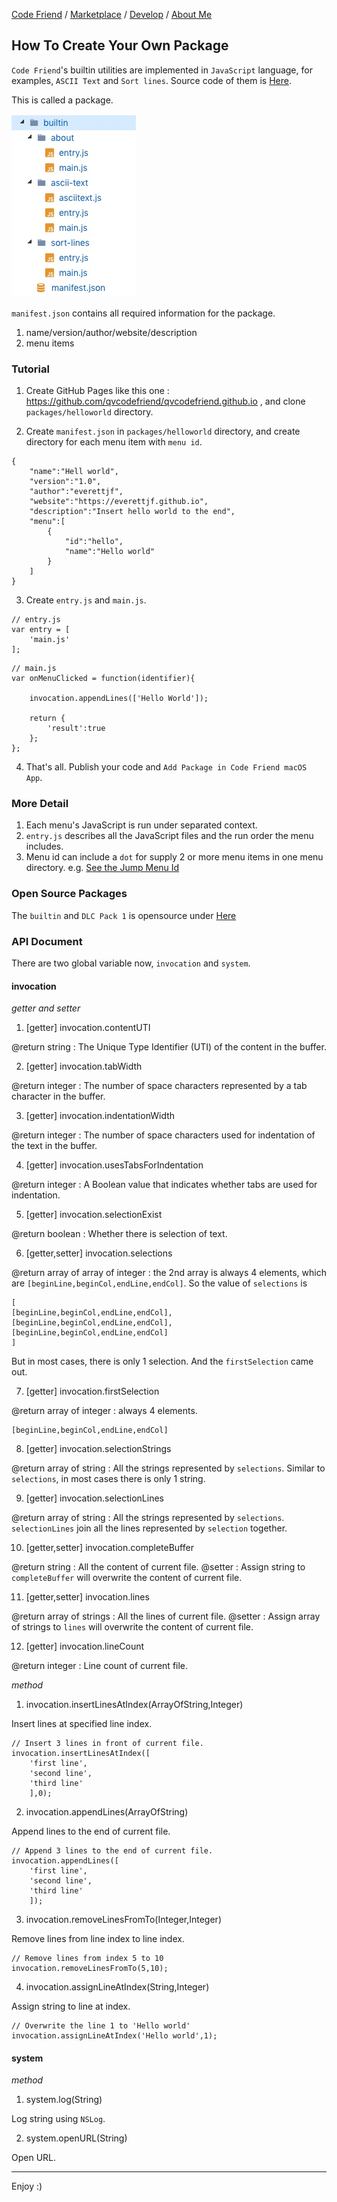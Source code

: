 [Code Friend](https://qvcodefriend.github.io/) / [Marketplace](https://qvcodefriend.github.io/marketplace) / [Develop](https://qvcodefriend.github.io/develop) / [About Me](https://github.com/everettjf)

## How To Create Your Own Package

`Code Friend`'s builtin utilities are implemented in `JavaScript` language, for examples, `ASCII Text` and `Sort lines`. Source code of them is [Here](https://github.com/qvcodefriend/qvcodefriend.github.io/tree/master/packages/builtin).

This is called a package. 

![](/media/15419514349346.jpg)

`manifest.json` contains all required information for the package.

1. name/version/author/website/description
2. menu items



### Tutorial

1) Create GitHub Pages like this one : <https://github.com/qvcodefriend/qvcodefriend.github.io> , and clone `packages/helloworld` directory.

2) Create `manifest.json` in `packages/helloworld` directory, and create directory for each menu item with `menu id`.

```
{
    "name":"Hell world",
    "version":"1.0",
    "author":"everettjf",
    "website":"https://everettjf.github.io",
    "description":"Insert hello world to the end",
    "menu":[
        {
            "id":"hello",
            "name":"Hello world"
        }
    ]
}
```

3) Create `entry.js` and `main.js`.

```
// entry.js
var entry = [
    'main.js'
];
```

```
// main.js
var onMenuClicked = function(identifier){

    invocation.appendLines(['Hello World']);

    return {
        'result':true
    };
};
```

4) That's all. Publish your code and `Add Package in Code Friend macOS App`.

### More Detail

1. Each menu's JavaScript is run under separated context.
2. `entry.js` describes all the JavaScript files and the run order the menu includes.
3. Menu id can include a `dot` for supply 2 or more menu items in one menu directory. e.g. [See the Jump Menu Id](https://github.com/qvcodefriend/qvcodefriend.github.io/blob/master/packages/dlc/manifest.json)

### Open Source Packages

The `builtin` and `DLC Pack 1` is opensource under [Here](https://github.com/qvcodefriend/qvcodefriend.github.io/tree/master/packages)

### API Document

There are two global variable now, `invocation` and `system`.

#### invocation

*getter and setter*

1) [getter] invocation.contentUTI

@return string : The Unique Type Identifier (UTI) of the content in the buffer.

2) [getter] invocation.tabWidth

@return integer : The number of space characters represented by a tab character in the buffer.

3) [getter] invocation.indentationWidth

@return integer : The number of space characters used for indentation of the text in the buffer.

4) [getter] invocation.usesTabsForIndentation

@return integer : A Boolean value that indicates whether tabs are used for indentation.

5) [getter] invocation.selectionExist

@return boolean : Whether there is selection of text.

6) [getter,setter] invocation.selections

@return array of array of integer : the 2nd array is always 4 elements, which are `[beginLine,beginCol,endLine,endCol]`. So the value of `selections` is 

```
[
[beginLine,beginCol,endLine,endCol],
[beginLine,beginCol,endLine,endCol],
[beginLine,beginCol,endLine,endCol]
]
```

But in most cases, there is only 1 selection. And the `firstSelection` came out.

7) [getter] invocation.firstSelection

@return array of integer : always 4 elements.

```
[beginLine,beginCol,endLine,endCol]
```

8) [getter] invocation.selectionStrings

@return array of string : All the strings represented by `selections`. Similar to `selections`, in most cases there is only 1 string.

9) [getter] invocation.selectionLines

@return array of string : All the strings represented by `selections`. `selectionLines` join all the lines represented by `selection` together.

10) [getter,setter] invocation.completeBuffer

@return string : All the content of current file.
@setter : Assign string to `completeBuffer` will overwrite the content of current file.

11) [getter,setter] invocation.lines

@return array of strings : All the lines of current file.
@setter : Assign array of strings to `lines` will overwrite the content of current file.


12) [getter] invocation.lineCount

@return integer : Line count of current file.

*method*

1) invocation.insertLinesAtIndex(ArrayOfString,Integer)

Insert lines at specified line index.

```
// Insert 3 lines in front of current file.
invocation.insertLinesAtIndex([
    'first line',
    'second line',
    'third line'
    ],0);
```

2) invocation.appendLines(ArrayOfString)

Append lines to the end of current file.

```
// Append 3 lines to the end of current file.
invocation.appendLines([
    'first line',
    'second line',
    'third line'
    ]);
```


3) invocation.removeLinesFromTo(Integer,Integer)

Remove lines from line index to line index.

```
// Remove lines from index 5 to 10
invocation.removeLinesFromTo(5,10);
```

4) invocation.assignLineAtIndex(String,Integer)

Assign string to line at index.

```
// Overwrite the line 1 to 'Hello world'
invocation.assignLineAtIndex('Hello world',1);
```

#### system

*method*

1) system.log(String)

Log string using `NSLog`.

2) system.openURL(String)

Open URL.

---

Enjoy :)





